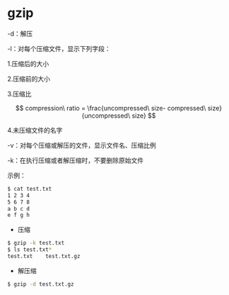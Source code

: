 # gzip

-d：解压

-l：对每个压缩文件，显示下列字段：

1.压缩后的大小

2.压缩前的大小

3.压缩比

$$
compression\ ratio = \frac{uncompressed\ size- compressed\ size}{uncompressed\ size}
$$

4.未压缩文件的名字

-v：对每个压缩或解压的文件，显示文件名、压缩比例

-k：在执行压缩或者解压缩时，不要删除原始文件

示例：
```bash
$ cat test.txt 
1 2 3 4
5 6 7 8
a b c d
e f g h
```

* 压缩
```bash
$ gzip -k test.txt
$ ls test.txt*
test.txt    test.txt.gz
```

* 解压缩
```bash
$ gzip -d test.txt.gz
```
